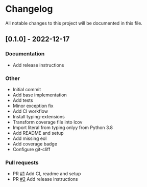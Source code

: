 # Changelog

All notable changes to this project will be documented in this file.

## [0.1.0] - 2022-12-17

### Documentation

- Add release instructions

### Other

- Initial commit
- Add base implementation
- Add tests
- Minor exception fix
- Add CI workflow
- Install typing-extensions
- Transform coverage file into lcov
- Import literal from typing onlyy from Python 3.8
- Add README and setup
- Add missing eol
- Add coverage badge
- Configure git-cliff

### Pull requests

- PR [#1](https://github.com/Semi-ATE/add_ci/pulls/1) Add CI, readme and setup
- PR [#2](https://github.com/Semi-ATE/add_release_instructions/pulls/2) Add release instructions

<!-- generated by git-cliff -->
